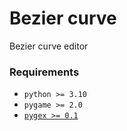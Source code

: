 # Bezier curve

Bezier curve editor

### Requirements
- `python >= 3.10`
- `pygame >= 2.0`
- [`pygex >= 0.1`](https://github.com/teacondemns/pygex/tree/main)
